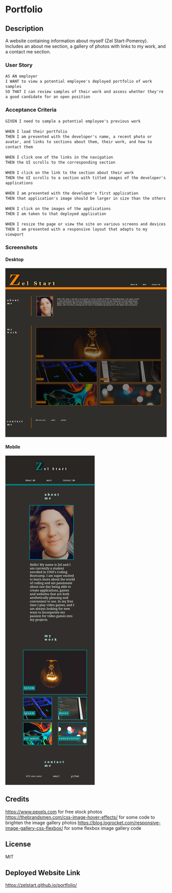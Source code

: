 # Portfolio

## Description
A website containing information about myself (Zel Start-Pomeroy). Includes an about me section, a gallery of photos with links to my work, and a contact me section. 

### User Story
```
AS AN employer
I WANT to view a potential employee's deployed portfolio of work samples
SO THAT I can review samples of their work and assess whether they're a good candidate for an open position
```

### Acceptance Criteria
```
GIVEN I need to sample a potential employee's previous work

WHEN I load their portfolio
THEN I am presented with the developer's name, a recent photo or avatar, and links to sections about them, their work, and how to contact them

WHEN I click one of the links in the navigation
THEN the UI scrolls to the corresponding section

WHEN I click on the link to the section about their work
THEN the UI scrolls to a section with titled images of the developer's applications

WHEN I am presented with the developer's first application
THEN that application's image should be larger in size than the others

WHEN I click on the images of the applications
THEN I am taken to that deployed application

WHEN I resize the page or view the site on various screens and devices
THEN I am presented with a responsive layout that adapts to my viewport
```

### Screenshots
#### Desktop
![Desktop View](assets/images/readme-screenshots/desktop.png)  

#### Mobile
![Mobile View](assets/images/readme-screenshots/mobile.png)

## Credits
https://www.pexels.com for free stock photos  
https://thebrandsmen.com/css-image-hover-effects/   for some code to brighten the image gallery photos
https://blog.logrocket.com/responsive-image-gallery-css-flexbox/ for some flexbox image gallery code  

## License
MIT

## Deployed Website Link
https://zelstart.github.io/portfolio/
